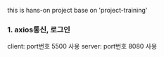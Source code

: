 this is hans-on project base on 'project-training'

### 1. axios통신, 로그인
  client: port번호 5500 사용
  server: port번호 8080 사용
